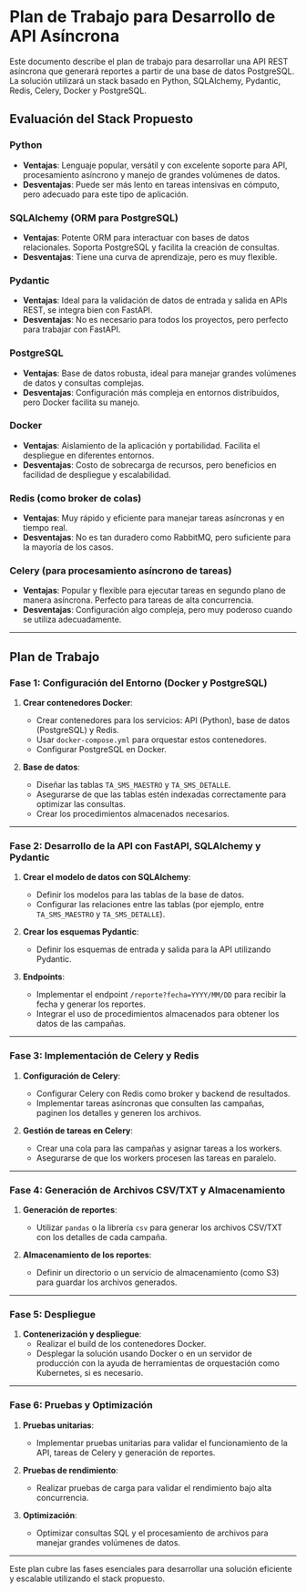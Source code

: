 
# Plan de Trabajo para Desarrollo de API Asíncrona

Este documento describe el plan de trabajo para desarrollar una API REST asíncrona que generará reportes a partir de una base de datos PostgreSQL. La solución utilizará un stack basado en Python, SQLAlchemy, Pydantic, Redis, Celery, Docker y PostgreSQL.

## Evaluación del Stack Propuesto

### **Python**
- **Ventajas**: Lenguaje popular, versátil y con excelente soporte para API, procesamiento asíncrono y manejo de grandes volúmenes de datos.
- **Desventajas**: Puede ser más lento en tareas intensivas en cómputo, pero adecuado para este tipo de aplicación.

### **SQLAlchemy (ORM para PostgreSQL)**
- **Ventajas**: Potente ORM para interactuar con bases de datos relacionales. Soporta PostgreSQL y facilita la creación de consultas.
- **Desventajas**: Tiene una curva de aprendizaje, pero es muy flexible.

### **Pydantic**
- **Ventajas**: Ideal para la validación de datos de entrada y salida en APIs REST, se integra bien con FastAPI.
- **Desventajas**: No es necesario para todos los proyectos, pero perfecto para trabajar con FastAPI.

### **PostgreSQL**
- **Ventajas**: Base de datos robusta, ideal para manejar grandes volúmenes de datos y consultas complejas.
- **Desventajas**: Configuración más compleja en entornos distribuidos, pero Docker facilita su manejo.

### **Docker**
- **Ventajas**: Aislamiento de la aplicación y portabilidad. Facilita el despliegue en diferentes entornos.
- **Desventajas**: Costo de sobrecarga de recursos, pero beneficios en facilidad de despliegue y escalabilidad.

### **Redis (como broker de colas)**
- **Ventajas**: Muy rápido y eficiente para manejar tareas asíncronas y en tiempo real.
- **Desventajas**: No es tan duradero como RabbitMQ, pero suficiente para la mayoría de los casos.

### **Celery (para procesamiento asíncrono de tareas)**
- **Ventajas**: Popular y flexible para ejecutar tareas en segundo plano de manera asíncrona. Perfecto para tareas de alta concurrencia.
- **Desventajas**: Configuración algo compleja, pero muy poderoso cuando se utiliza adecuadamente.

---

## Plan de Trabajo

### **Fase 1: Configuración del Entorno (Docker y PostgreSQL)**

1. **Crear contenedores Docker**:
   - Crear contenedores para los servicios: API (Python), base de datos (PostgreSQL) y Redis.
   - Usar `docker-compose.yml` para orquestar estos contenedores.
   - Configurar PostgreSQL en Docker.

2. **Base de datos**:
   - Diseñar las tablas `TA_SMS_MAESTRO` y `TA_SMS_DETALLE`.
   - Asegurarse de que las tablas estén indexadas correctamente para optimizar las consultas.
   - Crear los procedimientos almacenados necesarios.

---

### **Fase 2: Desarrollo de la API con FastAPI, SQLAlchemy y Pydantic**

1. **Crear el modelo de datos con SQLAlchemy**:
   - Definir los modelos para las tablas de la base de datos.
   - Configurar las relaciones entre las tablas (por ejemplo, entre `TA_SMS_MAESTRO` y `TA_SMS_DETALLE`).

2. **Crear los esquemas Pydantic**:
   - Definir los esquemas de entrada y salida para la API utilizando Pydantic.

3. **Endpoints**:
   - Implementar el endpoint `/reporte?fecha=YYYY/MM/DD` para recibir la fecha y generar los reportes.
   - Integrar el uso de procedimientos almacenados para obtener los datos de las campañas.

---

### **Fase 3: Implementación de Celery y Redis**

1. **Configuración de Celery**:
   - Configurar Celery con Redis como broker y backend de resultados.
   - Implementar tareas asíncronas que consulten las campañas, paginen los detalles y generen los archivos.

2. **Gestión de tareas en Celery**:
   - Crear una cola para las campañas y asignar tareas a los workers.
   - Asegurarse de que los workers procesen las tareas en paralelo.

---

### **Fase 4: Generación de Archivos CSV/TXT y Almacenamiento**

1. **Generación de reportes**:
   - Utilizar `pandas` o la librería `csv` para generar los archivos CSV/TXT con los detalles de cada campaña.

2. **Almacenamiento de los reportes**:
   - Definir un directorio o un servicio de almacenamiento (como S3) para guardar los archivos generados.

---

### **Fase 5: Despliegue**

1. **Contenerización y despliegue**:
   - Realizar el build de los contenedores Docker.
   - Desplegar la solución usando Docker o en un servidor de producción con la ayuda de herramientas de orquestación como Kubernetes, si es necesario.

---

### **Fase 6: Pruebas y Optimización**

1. **Pruebas unitarias**:
   - Implementar pruebas unitarias para validar el funcionamiento de la API, tareas de Celery y generación de reportes.

2. **Pruebas de rendimiento**:
   - Realizar pruebas de carga para validar el rendimiento bajo alta concurrencia.

3. **Optimización**:
   - Optimizar consultas SQL y el procesamiento de archivos para manejar grandes volúmenes de datos.

---

Este plan cubre las fases esenciales para desarrollar una solución eficiente y escalable utilizando el stack propuesto.

